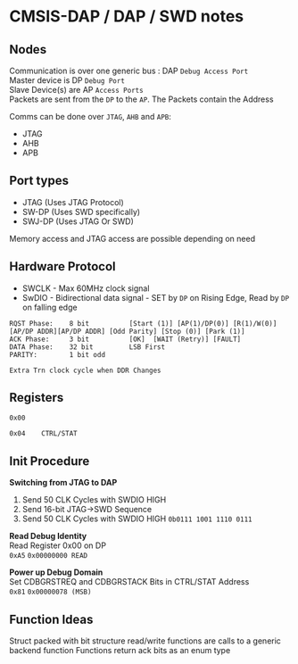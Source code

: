 # CMSIS-DAP / DAP / SWD notes

## Nodes
Communication is over one generic bus : DAP `Debug Access Port`  
Master device is DP `Debug Port`  
Slave Device(s) are AP `Access Ports`  
Packets are sent from the `DP` to the `AP`. The Packets contain the Address  

Comms can be done over `JTAG`, `AHB` and `APB`:
* JTAG
* AHB
* APB

## Port types
* JTAG     (Uses JTAG Protocol)
* SW-DP    (Uses SWD specifically)
* SWJ-DP   (Uses JTAG Or SWD)

Memory access and JTAG access are possible depending on need

## Hardware Protocol
- SWCLK - Max 60MHz clock signal
- SwDIO - Bidirectional data signal - SET by `DP` on Rising Edge, Read by `DP` on falling edge
```
RQST Phase:    8 bit          [Start (1)] [AP(1)/DP(0)] [R(1)/W(0)] [AP/DP ADDR][AP/DP ADDR] [Odd Parity] [Stop (0)] [Park (1)]
ACK Phase:     3 bit          [OK]  [WAIT (Retry)] [FAULT]
DATA Phase:    32 bit         LSB First
PARITY:        1 bit odd

Extra Trn clock cycle when DDR Changes
```


## Registers
```
0x00

0x04    CTRL/STAT
```


## Init Procedure
**Switching from JTAG to DAP**  
1) Send 50 CLK Cycles with SWDIO HIGH
2) Send 16-bit JTAG->SWD Sequence
3) Send 50 CLK Cycles with SWDIO HIGH
`0b0111 1001 1110 0111`

**Read Debug Identity**  
Read Register 0x00 on DP  
`0xA5` `0x00000000 READ`

**Power up Debug Domain**  
Set CDBGRSTREQ and CDBGRSTACK Bits in CTRL/STAT Address  
`0x81` `0x00000078 (MSB)`




## Function Ideas
Struct packed with bit structure
read/write functions are calls to a generic backend function
Functions return ack bits as an enum type
